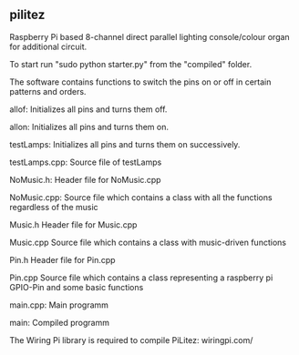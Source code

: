 ## pilitez
Raspberry Pi based 8-channel direct parallel lighting console/colour organ for additional circuit.


To start run "sudo python starter.py" from the "compiled" folder.

  
The software contains functions to switch the pins on or off in certain patterns and orders.

allof:
  Initializes all pins and turns them off.
  
allon:
  Initializes all pins and turns them on.
  
testLamps:
  Initializes all pins and turns them on successively.
  
testLamps.cpp:
  Source file of testLamps
  
NoMusic.h:
  Header file for NoMusic.cpp
  
NoMusic.cpp:
  Source file which contains a class with all the functions regardless of the music
  
Music.h
  Header file for Music.cpp

Music.cpp
  Source file which contains a class with music-driven functions

Pin.h
  Header file for Pin.cpp

Pin.cpp
  Source file which contains a class representing a raspberry pi GPIO-Pin and some basic functions

main.cpp:
  Main programm
  
main:
  Compiled programm
  
  
The Wiring Pi library is required to compile PiLitez: wiringpi.com/
